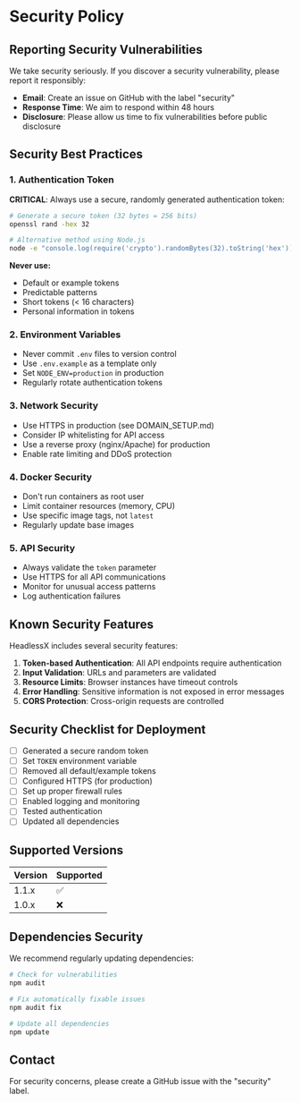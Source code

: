 # Security Policy

## Reporting Security Vulnerabilities

We take security seriously. If you discover a security vulnerability, please report it responsibly:

- **Email**: Create an issue on GitHub with the label "security"
- **Response Time**: We aim to respond within 48 hours
- **Disclosure**: Please allow us time to fix vulnerabilities before public disclosure

## Security Best Practices

### 1. Authentication Token

**CRITICAL**: Always use a secure, randomly generated authentication token:

```bash
# Generate a secure token (32 bytes = 256 bits)
openssl rand -hex 32

# Alternative method using Node.js
node -e "console.log(require('crypto').randomBytes(32).toString('hex'))"
```

**Never use:**
- Default or example tokens
- Predictable patterns
- Short tokens (< 16 characters)
- Personal information in tokens

### 2. Environment Variables

- Never commit `.env` files to version control
- Use `.env.example` as a template only
- Set `NODE_ENV=production` in production
- Regularly rotate authentication tokens

### 3. Network Security

- Use HTTPS in production (see DOMAIN_SETUP.md)
- Consider IP whitelisting for API access
- Use a reverse proxy (nginx/Apache) for production
- Enable rate limiting and DDoS protection

### 4. Docker Security

- Don't run containers as root user
- Limit container resources (memory, CPU)
- Use specific image tags, not `latest`
- Regularly update base images

### 5. API Security

- Always validate the `token` parameter
- Use HTTPS for all API communications
- Monitor for unusual access patterns
- Log authentication failures

## Known Security Features

HeadlessX includes several security features:

1. **Token-based Authentication**: All API endpoints require authentication
2. **Input Validation**: URLs and parameters are validated
3. **Resource Limits**: Browser instances have timeout controls
4. **Error Handling**: Sensitive information is not exposed in error messages
5. **CORS Protection**: Cross-origin requests are controlled

## Security Checklist for Deployment

- [ ] Generated a secure random token
- [ ] Set `TOKEN` environment variable
- [ ] Removed all default/example tokens
- [ ] Configured HTTPS (for production)
- [ ] Set up proper firewall rules
- [ ] Enabled logging and monitoring
- [ ] Tested authentication
- [ ] Updated all dependencies

## Supported Versions

| Version | Supported          |
| ------- | ------------------ |
| 1.1.x   | :white_check_mark: |
| 1.0.x   | :x:                |

## Dependencies Security

We recommend regularly updating dependencies:

```bash
# Check for vulnerabilities
npm audit

# Fix automatically fixable issues
npm audit fix

# Update all dependencies
npm update
```

## Contact

For security concerns, please create a GitHub issue with the "security" label.